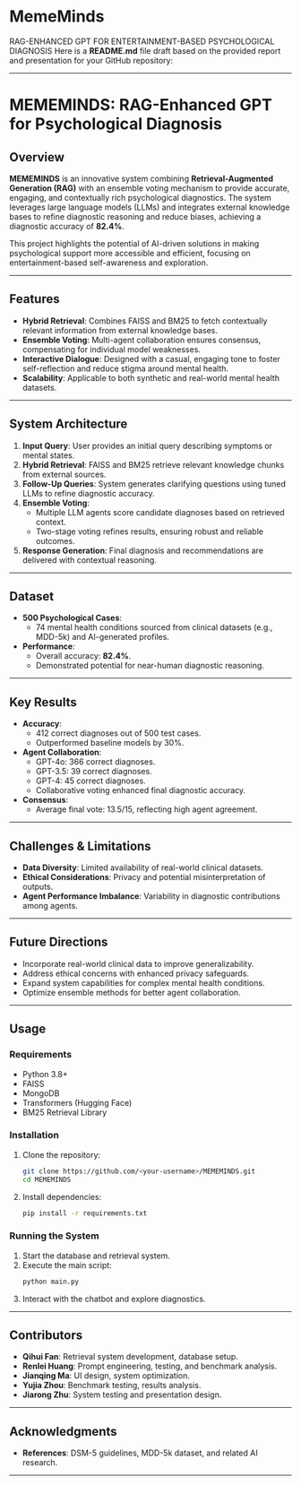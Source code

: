 # MemeMinds
RAG-ENHANCED GPT FOR ENTERTAINMENT-BASED PSYCHOLOGICAL DIAGNOSIS
Here is a **README.md** file draft based on the provided report and presentation for your GitHub repository:

---

# MEMEMINDS: RAG-Enhanced GPT for Psychological Diagnosis

## Overview

**MEMEMINDS** is an innovative system combining **Retrieval-Augmented Generation (RAG)** with an ensemble voting mechanism to provide accurate, engaging, and contextually rich psychological diagnostics. The system leverages large language models (LLMs) and integrates external knowledge bases to refine diagnostic reasoning and reduce biases, achieving a diagnostic accuracy of **82.4%**.

This project highlights the potential of AI-driven solutions in making psychological support more accessible and efficient, focusing on entertainment-based self-awareness and exploration.

---

## Features

- **Hybrid Retrieval**: Combines FAISS and BM25 to fetch contextually relevant information from external knowledge bases.
- **Ensemble Voting**: Multi-agent collaboration ensures consensus, compensating for individual model weaknesses.
- **Interactive Dialogue**: Designed with a casual, engaging tone to foster self-reflection and reduce stigma around mental health.
- **Scalability**: Applicable to both synthetic and real-world mental health datasets.

---

## System Architecture

1. **Input Query**: User provides an initial query describing symptoms or mental states.
2. **Hybrid Retrieval**: FAISS and BM25 retrieve relevant knowledge chunks from external sources.
3. **Follow-Up Queries**: System generates clarifying questions using tuned LLMs to refine diagnostic accuracy.
4. **Ensemble Voting**:
   - Multiple LLM agents score candidate diagnoses based on retrieved context.
   - Two-stage voting refines results, ensuring robust and reliable outcomes.
5. **Response Generation**: Final diagnosis and recommendations are delivered with contextual reasoning.

---

## Dataset

- **500 Psychological Cases**:
  - 74 mental health conditions sourced from clinical datasets (e.g., MDD-5k) and AI-generated profiles.
- **Performance**:
  - Overall accuracy: **82.4%**.
  - Demonstrated potential for near-human diagnostic reasoning.

---

## Key Results

- **Accuracy**:
  - 412 correct diagnoses out of 500 test cases.
  - Outperformed baseline models by 30%.
- **Agent Collaboration**:
  - GPT-4o: 366 correct diagnoses.
  - GPT-3.5: 39 correct diagnoses.
  - GPT-4: 45 correct diagnoses.
  - Collaborative voting enhanced final diagnostic accuracy.
- **Consensus**:
  - Average final vote: 13.5/15, reflecting high agent agreement.

---

## Challenges & Limitations

- **Data Diversity**: Limited availability of real-world clinical datasets.
- **Ethical Considerations**: Privacy and potential misinterpretation of outputs.
- **Agent Performance Imbalance**: Variability in diagnostic contributions among agents.

---

## Future Directions

- Incorporate real-world clinical data to improve generalizability.
- Address ethical concerns with enhanced privacy safeguards.
- Expand system capabilities for complex mental health conditions.
- Optimize ensemble methods for better agent collaboration.

---

## Usage

### Requirements

- Python 3.8+
- FAISS
- MongoDB
- Transformers (Hugging Face)
- BM25 Retrieval Library

### Installation

1. Clone the repository:
   ```bash
   git clone https://github.com/<your-username>/MEMEMINDS.git
   cd MEMEMINDS
   ```

2. Install dependencies:
   ```bash
   pip install -r requirements.txt
   ```

### Running the System

1. Start the database and retrieval system.
2. Execute the main script:
   ```bash
   python main.py
   ```
3. Interact with the chatbot and explore diagnostics.

---

## Contributors

- **Qihui Fan**: Retrieval system development, database setup.
- **Renlei Huang**: Prompt engineering, testing, and benchmark analysis.
- **Jianqing Ma**: UI design, system optimization.
- **Yujia Zhou**: Benchmark testing, results analysis.
- **Jiarong Zhu**: System testing and presentation design.

---

## Acknowledgments
- **References**: DSM-5 guidelines, MDD-5k dataset, and related AI research.

---
